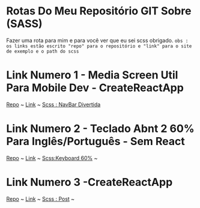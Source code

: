 # Rotas Do Meu Repositório GIT Sobre (SASS)
Fazer uma rota para mim e para você ver que eu sei scss obrigado. 
`obs : os links estão escrito "repo" para o repositório e "link" para o site de exemplo e o path do scss `
# Link Numero 1 - Media Screen Util Para Mobile Dev - CreateReactApp
[Repo](https://github.com/touma0dev/crakershare-projetc-iddle-full-exemple/tree/main) ~ 
[Link](https://simple-navbar-nice.netlify.app/) ~ 
[Scss : NavBar Divertida](https://github.com/touma0dev/crakershare-projetc-iddle-full-exemple/blob/main/css/style.scss) 

# Link Numero 2 - Teclado Abnt 2 60% Para Inglês/Português - Sem React
[Repo](https://github.com/touma0dev/keyboard-virtual-css-javascript) ~
[Link](https://keyboard-virtual-abnt-2.netlify.app/lib/portuguese.html) ~
[Scss:Keyboard 60%](https://github.com/touma0dev/keyboard-virtual-css-javascript/blob/main/lib/css/style.scss) ~

# Link Numero 3 -CreateReactApp
[Repo](https://github.com/touma0dev/React-post-it-/) ~
[Link](https://blocodenotasaqui.netlify.app/) ~
[Scss : Post](https://github.com/touma0dev/React-post-it-/blob/main/src/css/App.scss) ~
